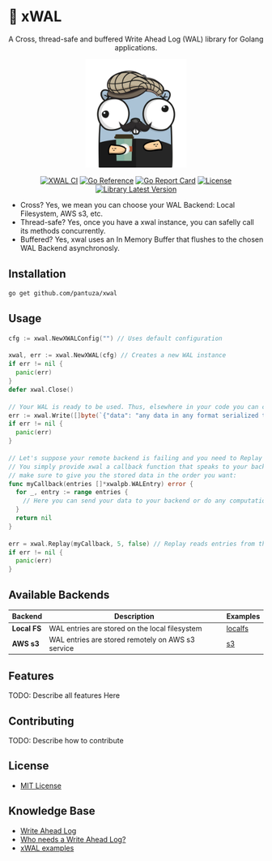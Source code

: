 
# :scroll: xWAL

<div align="center">

A Cross, thread-safe and buffered Write Ahead Log (WAL) library for Golang applications.

<img src="./assets/xwal-gopher.png" alt="xWAL Logo" width="200"/>

[![XWAL CI](https://github.com/pantuza/xwal/actions/workflows/main.yml/badge.svg)](https://github.com/pantuza/xwal/actions/workflows/main.yml)
[![Go Reference](https://pkg.go.dev/badge/github.com/pantuza/xwal)](https://pkg.go.dev/github.com/pantuza/xwal)
[![Go Report Card](https://goreportcard.com/badge/github.com/pantuza/xwal)](https://goreportcard.com/report/github.com/pantuza/xwal)
[![License](https://img.shields.io/badge/License-MIT-blue.svg)](https://opensource.org/licenses/MIT)
[![Library Latest Version](https://img.shields.io/badge/Package_Latest_Version-blue)](https://github.com/pantuza/xwal/releases)

</div>

* Cross? Yes, we mean you can choose your WAL Backend: Local Filesystem, AWS s3, etc.
* Thread-safe? Yes, once you have a xwal instance, you can safelly call its methods concurrently.
* Buffered? Yes, xwal uses an In Memory Buffer that flushes to the chosen WAL Backend asynchronosly.

## Installation
```bash
go get github.com/pantuza/xwal
```

## Usage

```go
cfg := xwal.NewXWALConfig("") // Uses default configuration

xwal, err := xwal.NewXWAL(cfg) // Creates a new WAL instance
if err != nil {
  panic(err)
}
defer xwal.Close()

// Your WAL is ready to be used. Thus, elsewhere in your code you can call:
err := xwal.Write([]byte(`{"data": "any data in any format serialized to bytes you want to persist in the WAL"}`))
if err != nil {
  panic(err)
}

// Let's suppose your remote backend is failing and you need to Replay data from WAL to it.
// You simply provide xwal a callback function that speaks to your backend and xwal will
// make sure to give you the stored data in the order you want:
func myCallback(entries []*xwalpb.WALEntry) error {
  for _, entry := range entries {
    // Here you can send your data to your backend or do any computation you want
  }
  return nil
}

err = xwal.Replay(myCallback, 5, false) // Replay reads entries from the WAL and sends to your callback function
if err != nil {
  panic(err)
}
```

## Available Backends

| Backend | Description   | Examples   |
|-------------- | -------------- | -------------- |
| **Local FS**    | WAL entries are stored on the local filesystem     | [localfs](./examples/)     |
| **AWS s3**    | WAL entries are stored remotely on AWS s3 service    | [s3](./examples/)  |


## Features
TODO: Describe all features Here

## Contributing
TODO: Describe how to contribute

## License
* [MIT License](./LICENSE)

## Knowledge Base
* [Write Ahead Log](https://en.wikipedia.org/wiki/Write-ahead_logging)
* [Who needs a Write Ahead Log?](https://www.cockroachlabs.com/blog/who-needs-a-write-ahead-log/)
* [xWAL examples](./examples)

